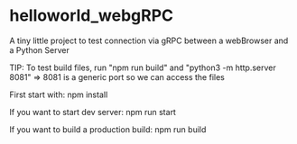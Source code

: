 # helloworld_webgRPC
A tiny little project to test connection via gRPC between a webBrowser and a Python Server

TIP: To test build files, run "npm run build" and "python3 -m http.server 8081" => 8081 is a generic port so we can access the files


First start with:
npm install

If you want to start dev server:
npm run start

If you want to build a production build:
npm run build
